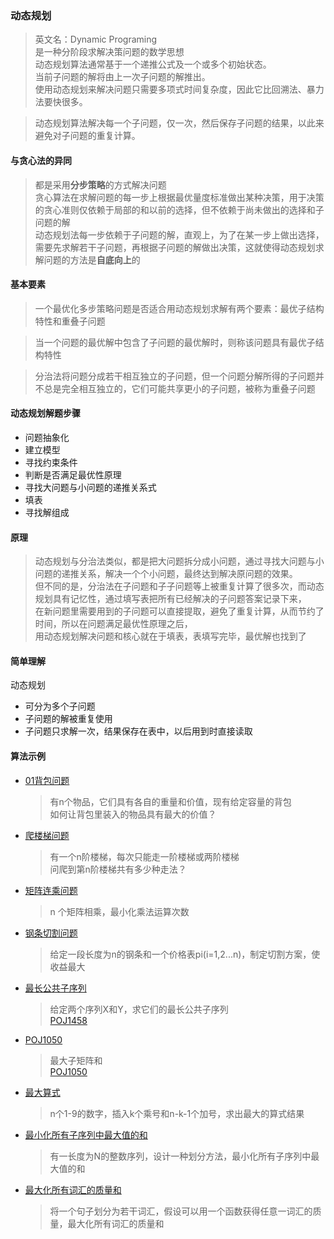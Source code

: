 ### 动态规划

> 英文名：Dynamic Programing  
> 是一种分阶段求解决策问题的数学思想  
> 动态规划算法通常基于一个递推公式及一个或多个初始状态。  
> 当前子问题的解将由上一次子问题的解推出。  
> 使用动态规划来解决问题只需要多项式时间复杂度，因此它比回溯法、暴力法要快很多。

> 动态规划算法解决每一个子问题，仅一次，然后保存子问题的结果，以此来避免对子问题的重复计算。

#### 与贪心法的异同

> 都是采用**分步策略**的方式解决问题  
  贪心算法在求解问题的每一步上根据最优量度标准做出某种决策，用于决策的贪心准则仅依赖于局部的和以前的选择，但不依赖于尚未做出的选择和子问题的解  
  动态规划法每一步依赖于子问题的解，直观上，为了在某一步上做出选择，需要先求解若干子问题，再根据子问题的解做出决策，这就使得动态规划求解问题的方法是**自底向上**的 

#### 基本要素

> 一个最优化多步策略问题是否适合用动态规划求解有两个要素：最优子结构特性和重叠子问题  

> 当一个问题的最优解中包含了子问题的最优解时，则称该问题具有最优子结构特性  

> 分治法将问题分成若干相互独立的子问题，但一个问题分解所得的子问题并不总是完全相互独立的，它们可能共享更小的子问题，被称为重叠子问题

#### 动态规划解题步骤

- 问题抽象化
- 建立模型
- 寻找约束条件
- 判断是否满足最优性原理
- 寻找大问题与小问题的递推关系式
- 填表
- 寻找解组成

#### 原理
> 动态规划与分治法类似，都是把大问题拆分成小问题，通过寻找大问题与小问题的递推关系，解决一个个小问题，最终达到解决原问题的效果。  
但不同的是，分治法在子问题和子子问题等上被重复计算了很多次，而动态规划具有记忆性，通过填写表把所有已经解决的子问题答案记录下来，  
在新问题里需要用到的子问题可以直接提取，避免了重复计算，从而节约了时间，所以在问题满足最优性原理之后，  
用动态规划解决问题和核心就在于填表，表填写完毕，最优解也找到了

#### 简单理解

  动态规划

- 可分为多个子问题
- 子问题的解被重复使用
- 子问题只求解一次，结果保存在表中，以后用到时直接读取


#### 算法示例

- [01背包问题](/DynamicPrograming/01bag.md)
	> 有n个物品，它们具有各自的重量和价值，现有给定容量的背包  
	  如何让背包里装入的物品具有最大的价值？

- [爬楼梯问题](/DynamicPrograming/climb_stairs.md)
	> 有一个n阶楼梯，每次只能走一阶楼梯或两阶楼梯  
	  问爬到第n阶楼梯共有多少种走法？

- [矩阵连乘问题](/DynamicPrograming/matrix_chain_order.md)
	> n 个矩阵相乘，最小化乘法运算次数

- [钢条切割问题](/DynamicPrograming/steel_cut.md)
	> 给定一段长度为n的钢条和一个价格表pi(i=1,2...n)，制定切割方案，使收益最大

- [最长公共子序列](/DynamicPrograming/lcs.md)
	> 给定两个序列X和Y，求它们的最长公共子序列  
	  [POJ1458](http://poj.org/problem?id=1458)

- [POJ1050](/DynamicPrograming/poj1050.md)
	> 最大子矩阵和  
	  [POJ1050](http://poj.org/problem?id=1050)

- [最大算式](/DynamicPrograming/max_formula.md)
	> n个1-9的数字，插入k个乘号和n-k-1个加号，求出最大的算式结果

- [最小化所有子序列中最大值的和](/DynamicPrograming/mini_sum.md)
	> 有一长度为N的整数序列，设计一种划分方法，最小化所有子序列中最大值的和

- [最大化所有词汇的质量和](/DynamicPrograming/max_words_quality.md)
	> 将一个句子划分为若干词汇，假设可以用一个函数获得任意一词汇的质量，最大化所有词汇的质量和